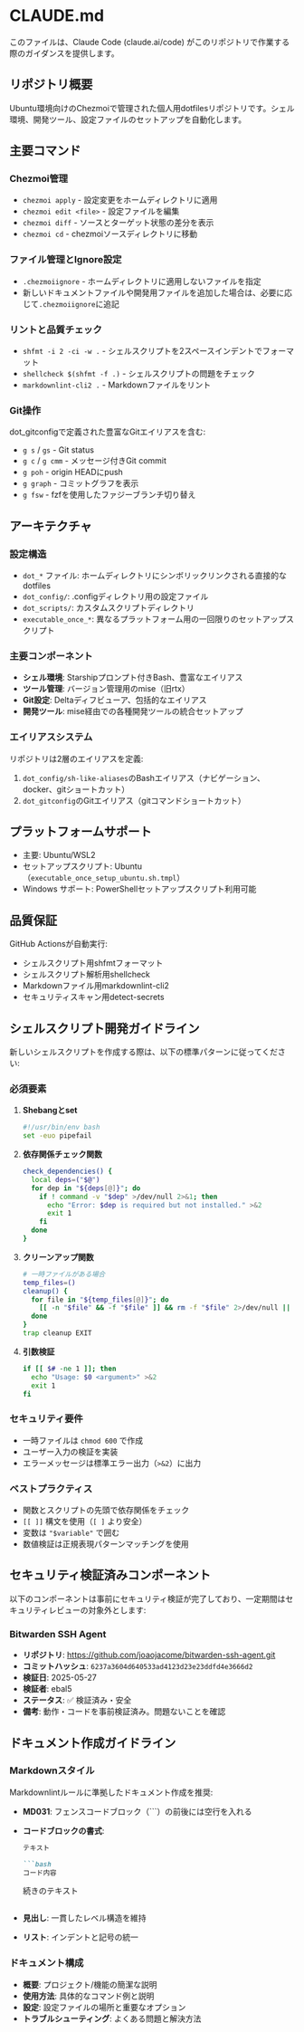 # CLAUDE.md

このファイルは、Claude Code (claude.ai/code) がこのリポジトリで作業する際のガイダンスを提供します。

## リポジトリ概要

Ubuntu環境向けのChezmoiで管理された個人用dotfilesリポジトリです。シェル環境、開発ツール、設定ファイルのセットアップを自動化します。

## 主要コマンド

### Chezmoi管理

- `chezmoi apply` - 設定変更をホームディレクトリに適用
- `chezmoi edit <file>` - 設定ファイルを編集
- `chezmoi diff` - ソースとターゲット状態の差分を表示
- `chezmoi cd` - chezmoiソースディレクトリに移動

### ファイル管理とIgnore設定

- `.chezmoiignore` - ホームディレクトリに適用しないファイルを指定
- 新しいドキュメントファイルや開発用ファイルを追加した場合は、必要に応じて`.chezmoiignore`に追記

### リントと品質チェック

- `shfmt -i 2 -ci -w .` - シェルスクリプトを2スペースインデントでフォーマット
- `shellcheck $(shfmt -f .)` - シェルスクリプトの問題をチェック
- `markdownlint-cli2 .` - Markdownファイルをリント

### Git操作

dot_gitconfigで定義された豊富なGitエイリアスを含む:

- `g s` / `gs` - Git status
- `g c` / `g cmm` - メッセージ付きGit commit
- `g poh` - origin HEADにpush
- `g graph` - コミットグラフを表示
- `g fsw` - fzfを使用したファジーブランチ切り替え

## アーキテクチャ

### 設定構造

- `dot_*` ファイル: ホームディレクトリにシンボリックリンクされる直接的なdotfiles
- `dot_config/`: .configディレクトリ用の設定ファイル
- `dot_scripts/`: カスタムスクリプトディレクトリ
- `executable_once_*`: 異なるプラットフォーム用の一回限りのセットアップスクリプト

### 主要コンポーネント

- **シェル環境**: Starshipプロンプト付きBash、豊富なエイリアス
- **ツール管理**: バージョン管理用のmise（旧rtx）
- **Git設定**: Deltaディフビューア、包括的なエイリアス
- **開発ツール**: mise経由での各種開発ツールの統合セットアップ

### エイリアスシステム

リポジトリは2層のエイリアスを定義:

1. `dot_config/sh-like-aliases`のBashエイリアス（ナビゲーション、docker、gitショートカット）
2. `dot_gitconfig`のGitエイリアス（gitコマンドショートカット）

## プラットフォームサポート

- 主要: Ubuntu/WSL2
- セットアップスクリプト: Ubuntu（`executable_once_setup_ubuntu.sh.tmpl`）
- Windows サポート: PowerShellセットアップスクリプト利用可能

## 品質保証

GitHub Actionsが自動実行:

- シェルスクリプト用shfmtフォーマット
- シェルスクリプト解析用shellcheck
- Markdownファイル用markdownlint-cli2
- セキュリティスキャン用detect-secrets

## シェルスクリプト開発ガイドライン

新しいシェルスクリプトを作成する際は、以下の標準パターンに従ってください:

### 必須要素

1. **Shebangとset**

   ```bash
   #!/usr/bin/env bash
   set -euo pipefail
   ```

2. **依存関係チェック関数**

   ```bash
   check_dependencies() {
     local deps=("$@")
     for dep in "${deps[@]}"; do
       if ! command -v "$dep" >/dev/null 2>&1; then
         echo "Error: $dep is required but not installed." >&2
         exit 1
       fi
     done
   }
   ```

3. **クリーンアップ関数**

   ```bash
   # 一時ファイルがある場合
   temp_files=()
   cleanup() {
     for file in "${temp_files[@]}"; do
       [[ -n "$file" && -f "$file" ]] && rm -f "$file" 2>/dev/null || true
     done
   }
   trap cleanup EXIT
   ```

4. **引数検証**

   ```bash
   if [[ $# -ne 1 ]]; then
     echo "Usage: $0 <argument>" >&2
     exit 1
   fi
   ```

### セキュリティ要件

- 一時ファイルは `chmod 600` で作成
- ユーザー入力の検証を実装
- エラーメッセージは標準エラー出力（`>&2`）に出力

### ベストプラクティス

- 関数とスクリプトの先頭で依存関係をチェック
- `[[ ]]` 構文を使用（`[ ]` より安全）
- 変数は `"$variable"` で囲む
- 数値検証は正規表現パターンマッチングを使用

## セキュリティ検証済みコンポーネント

以下のコンポーネントは事前にセキュリティ検証が完了しており、一定期間はセキュリティレビューの対象外とします:

### Bitwarden SSH Agent

- **リポジトリ**: <https://github.com/joaojacome/bitwarden-ssh-agent.git>
- **コミットハッシュ**: `6237a3604d640533ad4123d23e23ddfd4e3666d2`
- **検証日**: 2025-05-27
- **検証者**: ebal5
- **ステータス**: ✅ 検証済み・安全
- **備考**: 動作・コードを事前検証済み。問題ないことを確認

## ドキュメント作成ガイドライン

### Markdownスタイル

Markdownlintルールに準拠したドキュメント作成を推奨:

- **MD031**: フェンスコードブロック（```）の前後には空行を入れる
- **コードブロックの書式**:

  ```markdown
  テキスト
  
  ```bash
  コード内容
  ```
  
  続きのテキスト
  ```

- **見出し**: 一貫したレベル構造を維持
- **リスト**: インデントと記号の統一

### ドキュメント構成

- **概要**: プロジェクト/機能の簡潔な説明
- **使用方法**: 具体的なコマンド例と説明
- **設定**: 設定ファイルの場所と重要なオプション
- **トラブルシューティング**: よくある問題と解決方法
